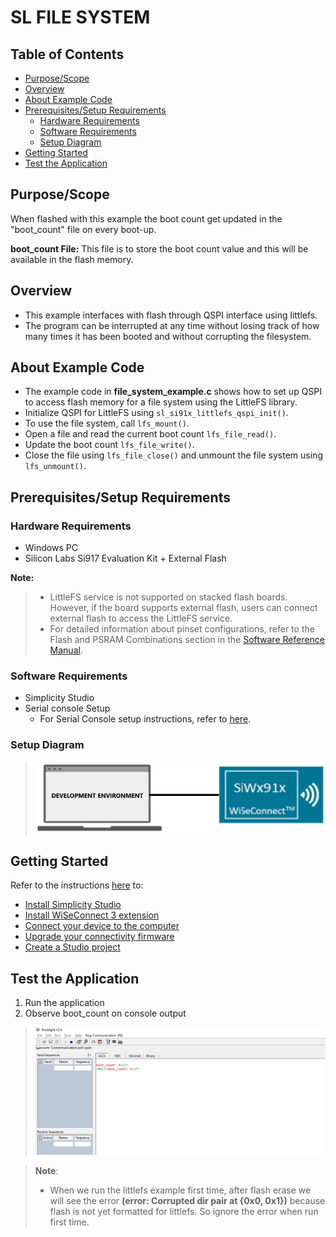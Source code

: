 # SL FILE SYSTEM

## Table of Contents

- [Purpose/Scope](#purposescope)
- [Overview](#overview)
- [About Example Code](#about-example-code)
- [Prerequisites/Setup Requirements](#prerequisitessetup-requirements)
  - [Hardware Requirements](#hardware-requirements)
  - [Software Requirements](#software-requirements)
  - [Setup Diagram](#setup-diagram)
- [Getting Started](#getting-started)
- [Test the Application](#test-the-application)

## Purpose/Scope

When flashed with this example the boot count get updated in the "boot_count" file on every boot-up.

**boot_count File:** This file is to store the boot count value and this will be available in the flash memory.

## Overview

- This example interfaces with flash through QSPI interface using littlefs.
- The program can be interrupted at any time without losing track of how many times it has been booted and without corrupting the filesystem.

## About Example Code

- The example code in **file_system_example.c** shows how to set up QSPI to access flash memory for a file system using the LittleFS library.
- Initialize QSPI for LittleFS using `sl_si91x_littlefs_qspi_init()`.
- To use the file system, call `lfs_mount()`.
- Open a file and read the current boot count  `lfs_file_read()`.
- Update the boot count `lfs_file_write()`.
- Close the file using `lfs_file_close()` and unmount the file system using `lfs_unmount()`.

## Prerequisites/Setup Requirements

### Hardware Requirements

- Windows PC
- Silicon Labs Si917 Evaluation Kit + External Flash

**Note:**
>- LittleFS service is not supported on stacked flash boards. However, if the board supports external flash, users can connect external flash to access the LittleFS service. 
>- For detailed information about pinset configurations, refer to the Flash and PSRAM Combinations section in the [Software Reference Manual](https://github.com/SiliconLabs/wiseconnect/blob/v3.4.1/docs/software-reference/manuals/siwx91x-software-reference-manual.md).

### Software Requirements

- Simplicity Studio
- Serial console Setup
  - For Serial Console setup instructions, refer to [here](https://docs.silabs.com/wiseconnect/latest/wiseconnect-developers-guide-developing-for-silabs-hosts/#console-input-and-output).

### Setup Diagram

> ![Figure: Introduction](resources/readme/setupdiagram.png)

## Getting Started

Refer to the instructions [here](https://docs.silabs.com/wiseconnect/latest/wiseconnect-getting-started/) to:

- [Install Simplicity Studio](https://docs.silabs.com/wiseconnect/latest/wiseconnect-developers-guide-developing-for-silabs-hosts/#install-simplicity-studio)
- [Install WiSeConnect 3 extension](https://docs.silabs.com/wiseconnect/latest/wiseconnect-developers-guide-developing-for-silabs-hosts/#install-the-wi-se-connect-3-extension)
- [Connect your device to the computer](https://docs.silabs.com/wiseconnect/latest/wiseconnect-developers-guide-developing-for-silabs-hosts/#connect-si-wx91x-to-computer)
- [Upgrade your connectivity firmware ](https://docs.silabs.com/wiseconnect/latest/wiseconnect-developers-guide-developing-for-silabs-hosts/#update-si-wx91x-connectivity-firmware)
- [Create a Studio project ](https://docs.silabs.com/wiseconnect/latest/wiseconnect-developers-guide-developing-for-silabs-hosts/#create-a-project)

## Test the Application

1. Run the application 
2. Observe boot_count on console output
 > ![Figure: Build run and Debug](resources/readme/file_system_output.PNG)

 >
> **Note**:
>
>- When we run the littlefs example first time, after flash erase we will see the error **(error: Corrupted dir pair at {0x0, 0x1})** because flash is not yet formatted for littlefs. So ignore the error when run first time.



